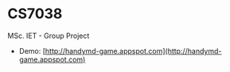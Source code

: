 CS7038
======

MSc. IET - Group Project

* Demo: [http://handymd-game.appspot.com](http://handymd-game.appspot.com)
